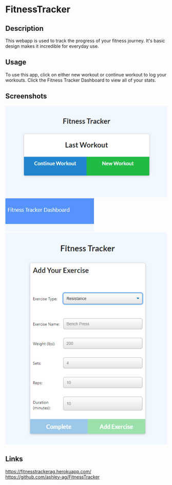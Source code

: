 # FitnessTracker

## Description

This webapp is used to track the progress of your fitness journey. It's basic design makes it incredible for everyday use.

## Usage

To use this app, click on either new workout or continue workout to log your workouts. Click the Fitness Tracker Dashboard to view all of your stats.

## Screenshots

![Screenshot](./assets/Capture1.PNG)
<br>
![Screenshot](./assets/Capture2.PNG)
<br>
![Screenshot](./assets/Capture3.PNG)

## Links

https://fitnesstrackerag.herokuapp.com/
<br>
https://github.com/ashley-ag/FitnessTracker
